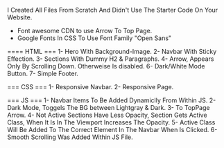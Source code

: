 I Created All Files From Scratch And Didn't Use The Starter Code On Your Website.

- Font awesome CDN to use Arrow To Top Page.
- Google Fonts In CSS To Use Font Family "Open Sans"

==== HTML ===
1- Hero With Background-Image.
2- Navbar With Sticky Effection.
3- Sections With Dummy H2 & Paragraphs.
4- Arrow, Appears Only By Scrolling Down. Otherweise Is disabled.
6- Dark/White Mode Button.
7- Simple Footer.

=== CSS ===
1- Responsive Navbar.
2- Responsive Page.

=== JS ===
1- Navbar Items To Be Added Dynamiclly From Within JS.
2- Dark Mode, Toggels The BG between Lightgray & Dark.
3- To TopPage Arrow.
4- Not Active Sections Have Less Opacity, Section Gets Active Class, When It Is In The Viewport Increases The Opacity.
5- Active Class Will Be Added To The Correct Element In The Navbar When Is Clicked.
6- Smooth Scrolling Was Added Within JS File.
